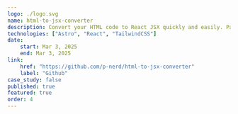 ```yaml
---
logo: ./logo.svg
name: html-to-jsx-converter
description: Convert your HTML code to React JSX quickly and easily. Paste your HTML in the below and get JSX.
technologies: ["Astro", "React", "TailwindCSS"]
date:
    start: Mar 3, 2025
    end: Mar 3, 2025
link:
    href: "https://github.com/p-nerd/html-to-jsx-converter"
    label: "Github"
case_study: false
published: true
featured: true
order: 4
---
```

